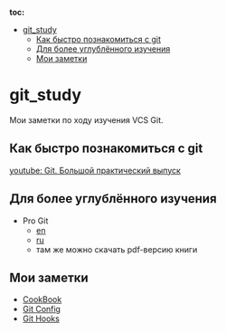 **toc:**
<!--ts-->
* [git_study](./README.md#git_study)
   * [Как быстро познакомиться с git](./README.md#как-быстро-познакомиться-с-git)
   * [Для более углублённого изучения](./README.md#для-более-углублённого-изучения)
   * [Мои заметки](./README.md#мои-заметки)
<!--te-->

# git_study
Мои заметки по ходу изучения VCS Git.

## Как быстро познакомиться с git
[youtube: Git. Большой практический выпуск](https://www.youtube.com/watch?v=SEvR78OhGtw)

## Для более углублённого изучения
  * Pro Git
    * [en](https://git-scm.com/book/en/v2)
    * [ru](https://git-scm.com/book/ru/v2)
    * там же можно скачать pdf-версию книги

## Мои заметки
  * [CookBook](./cookbook.md)
  * [Git Config](./config.md)
  * [Git Hooks](./hooks.md)
